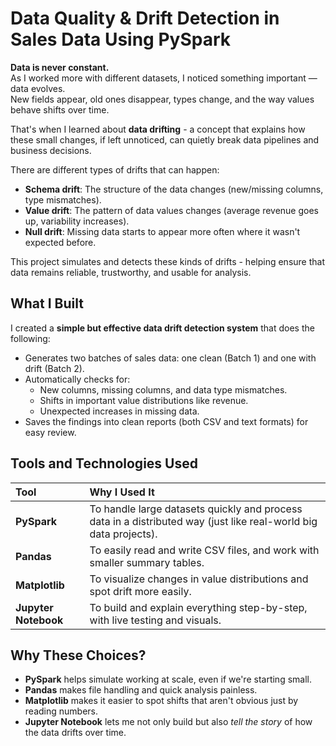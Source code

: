 # Data Quality & Drift Detection in Sales Data Using PySpark

**Data is never constant.**  
As I worked more with different datasets, I noticed something important — data evolves.  
New fields appear, old ones disappear, types change, and the way values behave shifts over time.

That's when I learned about **data drifting** - a concept that explains how these small changes, if left unnoticed, can quietly break data pipelines and business decisions.

There are different types of drifts that can happen:
- **Schema drift**: The structure of the data changes (new/missing columns, type mismatches).
- **Value drift**: The pattern of data values changes (average revenue goes up, variability increases).
- **Null drift**: Missing data starts to appear more often where it wasn't expected before.

This project simulates and detects these kinds of drifts - helping ensure that data remains reliable, trustworthy, and usable for analysis.

## What I Built

I created a **simple but effective data drift detection system** that does the following:
- Generates two batches of sales data: one clean (Batch 1) and one with drift (Batch 2).
- Automatically checks for:
  - New columns, missing columns, and data type mismatches.
  - Shifts in important value distributions like revenue.
  - Unexpected increases in missing data.
- Saves the findings into clean reports (both CSV and text formats) for easy review.

## Tools and Technologies Used

| Tool | Why I Used It |
|:---|:---|
| **PySpark** | To handle large datasets quickly and process data in a distributed way (just like real-world big data projects). |
| **Pandas** | To easily read and write CSV files, and work with smaller summary tables. |
| **Matplotlib** | To visualize changes in value distributions and spot drift more easily. |
| **Jupyter Notebook** | To build and explain everything step-by-step, with live testing and visuals. |

## Why These Choices?

- **PySpark** helps simulate working at scale, even if we're starting small.
- **Pandas** makes file handling and quick analysis painless.
- **Matplotlib** makes it easier to spot shifts that aren't obvious just by reading numbers.
- **Jupyter Notebook** lets me not only build but also *tell the story* of how the data drifts over time.
